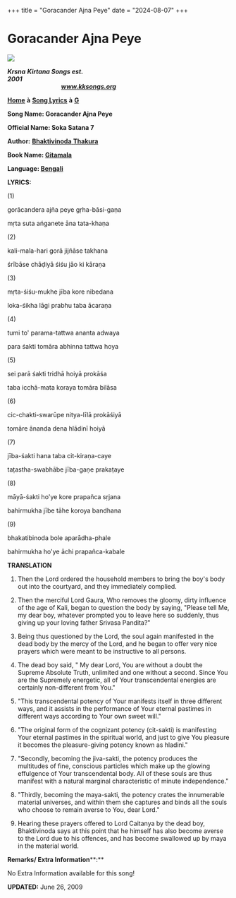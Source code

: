 +++
title = "Goracander Ajna Peye"
date = "2024-08-07"
+++

# Goracander Ajna Peye
**[![](http://kksongs.org/image_files/image002.jpg)](http://kksongs.org/)**

**_Krsna_** **_Kirtana Songs est. 2001_**                                                                                                                                                      **_www.kksongs.org_**

**[Home](http://kksongs.org/)** **à** **[Song Lyrics](http://kksongs.org/lyrics.html)** **à** **[G](http://kksongs.org/songs/song_g.html)**

**Song Name: Goracander Ajna Peye**

**Official Name: Soka Satana 7**

**Author:** [**Bhaktivinoda** **Thakura**](http://kksongs.org/authors/list/bhaktivinoda.html)

**Book Name: [Gitamala](http://kksongs.org/authors/gitamala.html)**

**Language: [Bengali](http://kksongs.org/language/list/bengali.html)**

**LYRICS:**

(1)

gorācandera ajña peye gṛha-bāsi-gaṇa

mṛta suta ańganete āna tata-khaṇa

(2)

kali-mala-hari gorā jijñāse takhana

śrībāse chāḍiyā śiśu jāo ki kāraṇa

(3)

mṛta-śiśu-mukhe jība kore nibedana

loka-śikha lāgi prabhu taba ācaraṇa

(4)

tumi to' parama-tattwa ananta adwaya

para śakti tomāra abhinna tattwa hoya

(5)

sei parā śakti tridhā hoiyā prokāśa

taba icchā-mata koraya tomāra bilāsa

(6)

cic-chakti-swarūpe nitya-līlā prokāśiyā

tomāre ānanda dena hlādinī hoiyā

(7)

jība-śakti hana taba cit-kiraṇa-caye

taṭastha-swabhābe jība-gaṇe prakaṭaye

(8)

māyā-śakti ho'ye kore prapañca sṛjana

bahirmukha jībe tāhe koroya bandhana

(9)

bhakatibinoda bole aparādha-phale

bahirmukha ho'ye āchi prapañca-kabale

**TRANSLATION**

1) Then the Lord ordered the household members to bring the boy's body out into the courtyard, and they immediately complied.

2) Then the merciful Lord Gaura, Who removes the gloomy, dirty influence of the age of Kali, began to question the body by saying, "Please tell Me, my dear boy, whatever prompted you to leave here so suddenly, thus giving up your loving father Srivasa Pandita?"

3) Being thus questioned by the Lord, the soul again manifested in the dead body by the mercy of the Lord, and he began to offer very nice prayers which were meant to be instructive to all persons.

4) The dead boy said, " My dear Lord, You are without a doubt the Supreme Absolute Truth, unlimited and one without a second. Since You are the Supremely energetic, all of Your transcendental energies are certainly non-different from You."

5) "This transcendental potency of Your manifests itself in three different ways, and it assists in the performance of Your eternal pastimes in different ways according to Your own sweet will."

6) "The original form of the cognizant potency (cit-sakti) is manifesting Your eternal pastimes in the spiritual world, and just to give You pleasure it becomes the pleasure-giving potency known as hladini."

7) "Secondly, becoming the jiva-sakti, the potency produces the multitudes of fine, conscious particles which make up the glowing effulgence of Your transcendental body. All of these souls are thus manifest with a natural marginal characteristic of minute independence."

8) "Thirdly, becoming the maya-sakti, the potency crates the innumerable material universes, and within them she captures and binds all the souls who choose to remain averse to You, dear Lord."

9) Hearing these prayers offered to Lord Caitanya by the dead boy, Bhaktivinoda says at this point that he himself has also become averse to the Lord due to his offences, and has become swallowed up by maya in the material world.

**Remarks/ Extra Information****:**

No Extra Information available for this song!

**UPDATED:** June 26, 2009